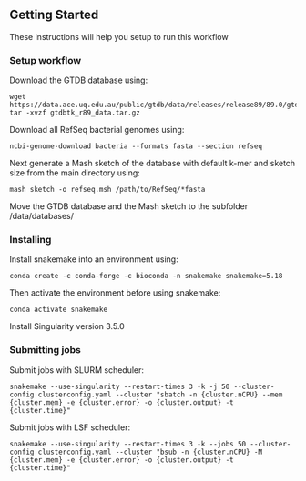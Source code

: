 ## Getting Started

These instructions will help you setup to run this workflow

### Setup workflow

Download the GTDB database using:
```
wget https://data.ace.uq.edu.au/public/gtdb/data/releases/release89/89.0/gtdbtk_r89_data.tar.gz 
tar -xvzf gtdbtk_r89_data.tar.gz
```

Download all RefSeq bacterial genomes using:
```
ncbi-genome-download bacteria --formats fasta --section refseq
```
Next generate a Mash sketch of the database with default k-mer and sketch size from the main directory using:

```
mash sketch -o refseq.msh /path/to/RefSeq/*fasta
```
Move the GTDB database and the Mash sketch to the subfolder /data/databases/


### Installing

Install snakemake into an environment using:

```
conda create -c conda-forge -c bioconda -n snakemake snakemake=5.18
```

Then activate the environment before using snakemake: 
```
conda activate snakemake
```

Install Singularity version 3.5.0


### Submitting jobs


Submit jobs with SLURM scheduler:
```
snakemake --use-singularity --restart-times 3 -k -j 50 --cluster-config clusterconfig.yaml --cluster "sbatch -n {cluster.nCPU} --mem {cluster.mem} -e {cluster.error} -o {cluster.output} -t {cluster.time}"
```

Submit jobs with LSF scheduler:
```
snakemake --use-singularity --restart-times 3 -k --jobs 50 --cluster-config clusterconfig.yaml --cluster "bsub -n {cluster.nCPU} -M {cluster.mem} -e {cluster.error} -o {cluster.output} -t {cluster.time}"
```


